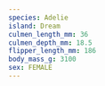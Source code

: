 ```yaml
---
species: Adelie
island: Dream
culmen_length_mm: 36
culmen_depth_mm: 18.5
flipper_length_mm: 186
body_mass_g: 3100
sex: FEMALE
---
```

